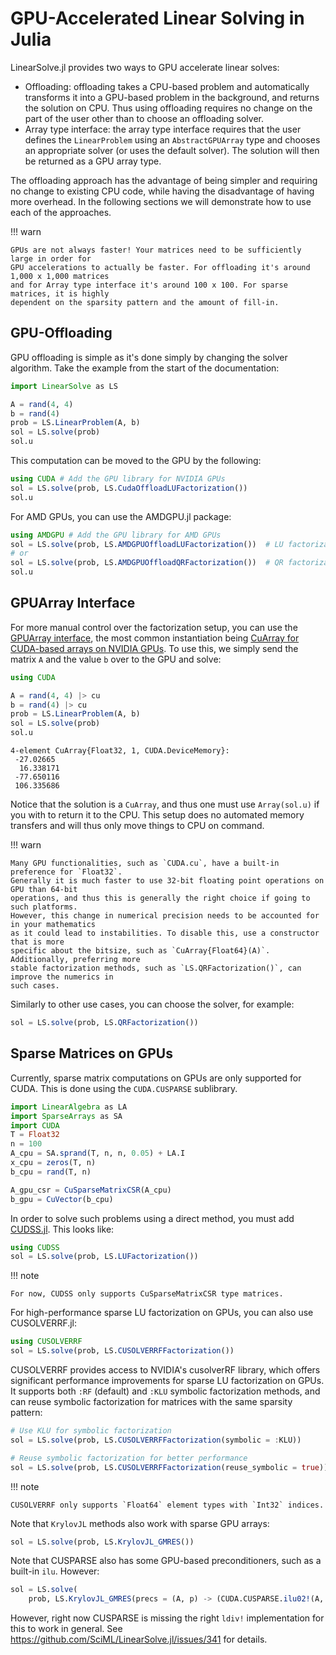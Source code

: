 # GPU-Accelerated Linear Solving in Julia

LinearSolve.jl provides two ways to GPU accelerate linear solves:

  - Offloading: offloading takes a CPU-based problem and automatically transforms it into a
    GPU-based problem in the background, and returns the solution on CPU. Thus using
    offloading requires no change on the part of the user other than to choose an offloading
    solver.
  - Array type interface: the array type interface requires that the user defines the
    `LinearProblem` using an `AbstractGPUArray` type and chooses an appropriate solver
    (or uses the default solver). The solution will then be returned as a GPU array type.

The offloading approach has the advantage of being simpler and requiring no change to
existing CPU code, while having the disadvantage of having more overhead. In the following
sections we will demonstrate how to use each of the approaches.

!!! warn
    
    GPUs are not always faster! Your matrices need to be sufficiently large in order for
    GPU accelerations to actually be faster. For offloading it's around 1,000 x 1,000 matrices
    and for Array type interface it's around 100 x 100. For sparse matrices, it is highly
    dependent on the sparsity pattern and the amount of fill-in.

## GPU-Offloading

GPU offloading is simple as it's done simply by changing the solver algorithm. Take the
example from the start of the documentation:

```julia
import LinearSolve as LS

A = rand(4, 4)
b = rand(4)
prob = LS.LinearProblem(A, b)
sol = LS.solve(prob)
sol.u
```

This computation can be moved to the GPU by the following:

```julia
using CUDA # Add the GPU library for NVIDIA GPUs
sol = LS.solve(prob, LS.CudaOffloadLUFactorization())
sol.u
```

For AMD GPUs, you can use the AMDGPU.jl package:

```julia
using AMDGPU # Add the GPU library for AMD GPUs
sol = LS.solve(prob, LS.AMDGPUOffloadLUFactorization())  # LU factorization
# or
sol = LS.solve(prob, LS.AMDGPUOffloadQRFactorization())  # QR factorization
sol.u
```

## GPUArray Interface

For more manual control over the factorization setup, you can use the
[GPUArray interface](https://juliagpu.github.io/GPUArrays.jl/dev/), the most common
instantiation being [CuArray for CUDA-based arrays on NVIDIA GPUs](https://cuda.juliagpu.org/stable/usage/array/).
To use this, we simply send the matrix `A` and the value `b` over to the GPU and solve:

```julia
using CUDA

A = rand(4, 4) |> cu
b = rand(4) |> cu
prob = LS.LinearProblem(A, b)
sol = LS.solve(prob)
sol.u
```

```
4-element CuArray{Float32, 1, CUDA.DeviceMemory}:
 -27.02665
  16.338171
 -77.650116
 106.335686
```

Notice that the solution is a `CuArray`, and thus one must use `Array(sol.u)` if you with
to return it to the CPU. This setup does no automated memory transfers and will thus only
move things to CPU on command.

!!! warn
    
    Many GPU functionalities, such as `CUDA.cu`, have a built-in preference for `Float32`.
    Generally it is much faster to use 32-bit floating point operations on GPU than 64-bit
    operations, and thus this is generally the right choice if going to such platforms.
    However, this change in numerical precision needs to be accounted for in your mathematics
    as it could lead to instabilities. To disable this, use a constructor that is more
    specific about the bitsize, such as `CuArray{Float64}(A)`. Additionally, preferring more
    stable factorization methods, such as `LS.QRFactorization()`, can improve the numerics in
    such cases.

Similarly to other use cases, you can choose the solver, for example:

```julia
sol = LS.solve(prob, LS.QRFactorization())
```

## Sparse Matrices on GPUs

Currently, sparse matrix computations on GPUs are only supported for CUDA. This is done using
the `CUDA.CUSPARSE` sublibrary.

```julia
import LinearAlgebra as LA
import SparseArrays as SA
import CUDA
T = Float32
n = 100
A_cpu = SA.sprand(T, n, n, 0.05) + LA.I
x_cpu = zeros(T, n)
b_cpu = rand(T, n)

A_gpu_csr = CuSparseMatrixCSR(A_cpu)
b_gpu = CuVector(b_cpu)
```

In order to solve such problems using a direct method, you must add
[CUDSS.jl](https://github.com/exanauts/CUDSS.jl). This looks like:

```julia
using CUDSS
sol = LS.solve(prob, LS.LUFactorization())
```

!!! note
    
    For now, CUDSS only supports CuSparseMatrixCSR type matrices.

For high-performance sparse LU factorization on GPUs, you can also use CUSOLVERRF.jl:

```julia
using CUSOLVERRF
sol = LS.solve(prob, LS.CUSOLVERRFFactorization())
```

CUSOLVERRF provides access to NVIDIA's cusolverRF library, which offers significant 
performance improvements for sparse LU factorization on GPUs. It supports both 
`:RF` (default) and `:KLU` symbolic factorization methods, and can reuse symbolic 
factorization for matrices with the same sparsity pattern:

```julia
# Use KLU for symbolic factorization
sol = LS.solve(prob, LS.CUSOLVERRFFactorization(symbolic = :KLU))

# Reuse symbolic factorization for better performance
sol = LS.solve(prob, LS.CUSOLVERRFFactorization(reuse_symbolic = true))
```

!!! note
    
    CUSOLVERRF only supports `Float64` element types with `Int32` indices.

Note that `KrylovJL` methods also work with sparse GPU arrays:

```julia
sol = LS.solve(prob, LS.KrylovJL_GMRES())
```

Note that CUSPARSE also has some GPU-based preconditioners, such as a built-in `ilu`. However:

```julia
sol = LS.solve(
    prob, LS.KrylovJL_GMRES(precs = (A, p) -> (CUDA.CUSPARSE.ilu02!(A, 'O'), LA.I)))
```

However, right now CUSPARSE is missing the right `ldiv!` implementation for this to work
in general. See https://github.com/SciML/LinearSolve.jl/issues/341 for details.
